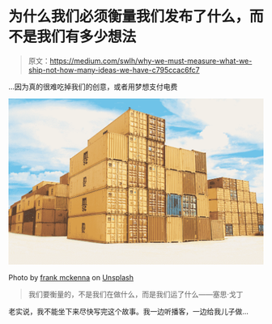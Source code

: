 # 为什么我们必须衡量我们发布了什么，而不是我们有多少想法

> 原文：<https://medium.com/swlh/why-we-must-measure-what-we-ship-not-how-many-ideas-we-have-c795ccac6fc7>

…因为真的很难吃掉我们的创意，或者用梦想支付电费

![](img/6c543cf54d17a091bd21254ebe986c84.png)

Photo by [frank mckenna](https://unsplash.com/@frankiefoto?utm_source=medium&utm_medium=referral) on [Unsplash](https://unsplash.com?utm_source=medium&utm_medium=referral)

> 我们要衡量的，不是我们在做什么，而是我们运了什么——塞思·戈丁

老实说，我不能坐下来尽快写完这个故事。我一边听播客，一边给我儿子做…